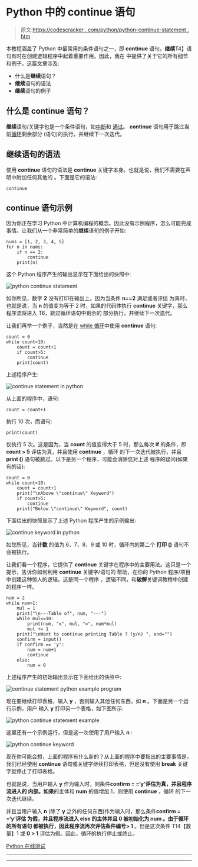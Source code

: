 # Python 中的 continue 语句

> 原文:[https://codescracker . com/python/python-continue-statement . htm](https://codescracker.com/python/python-continue-statement.htm)

本教程涵盖了 Python 中最常用的条件语句之一，即 **continue** 语句。**继续**T4】语句有时在创建逻辑程序中起着重要作用。因此，我在 中提供了关于它的所有细节和例子。这篇文章涉及:

*   什么是**继续**语句？
*   **继续**语句的语法
*   **继续**语句的例子

## 什么是 continue 语句？

**继续**语句/关键字也是一个条件语句，如[中断](/python/python-break-statement.htm)和 [通过](/python/python-pass-statement.htm)。 **continue** 语句用于跳过当前[循环](/python/python-loops.htm)剩余部分 (语句)的执行，并继续下一次迭代。

## 继续语句的语法

使用 **continue** 语句的语法是 **continue** 关键字本身。也就是说，我们不需要在声明中附加任何其他的 。下面是它的语法:

```
continue
```

## continue 语句示例

因为你正在学习 Python 中计算机编程的概念。因此没有示例程序，怎么可能完成事情。让我们从一个非常简单的**继续**语句的例子开始:

```
nums = [1, 2, 3, 4, 5]
for n in nums:
    if n == 2:
        continue
    print(n)
```

这个 Python 程序产生的输出显示在下面给出的快照中:

![python continue statement](../Images/45706812f0acdd87255c3265cf6a0a93.png)

如你所见，数字 **2** 没有打印在输出上。因为当条件 **n==2** 满足或者评估 为真时，也就是说，当 **n** 的值变为等于 2 时，如果的代码体执行 **continue** 关键字，那么程序流将进入 T6，跳过循环语句中剩余的 部分执行，并继续下一次迭代。

让我们再举一个例子，当然是在 [while 循环](/python/python-while-loop.htm)中使用 **continue** 语句:

```
count = 0
while count<10:
    count = count+1
    if count>5:
        continue
    print(count)
```

上述程序产生:

![continue statement in python](../Images/d9670039d2800684db4743adce4a6e8c.png)

从上面的程序中，语句:

```
count = count+1
```

执行 10 次，而语句:

```
print(count)
```

仅执行 5 次。这是因为，当 **count** 的值变得大于 5 时，那么每次 **if** 的条件，即 **count > 5** 评估为真，并且使用 **continue** ，循环 的下一次迭代被执行，并且 **print ()** 语句被跳过。以下是另一个程序，可能会消除您对上述 程序的疑问(如果有的话):

```
count = 0
while count<10:
    count = count+1
    print("\nAbove \"continue\" Keyword")
    if count>5:
        continue
    print("Below \"continue\" Keyword", count)
```

下面给出的快照显示了上述 Python 程序产生的示例输出:

![continue keyword in python](../Images/b006751ceb6e154ccfbf3b09b6f7fcc9.png)

如您所见，当**计数** 的值为 6、7、8、9 或 10 时，循环内的第二个 **打印 ()** 语句不会被执行。

让我们看一个程序，它提供了 **continue** 关键字在程序中的主要用法。这只是一个提示，告诉你如何利用 **continue** 关键字/语句的 帮助，在你的 Python 程序/项目中创建这种惊人的逻辑。这是同一个程序 ，逻辑不同，和**破解**关键词教程中创建的程序一样。

```
num = 2
while num>1:
    mul = 1
    print("\n---Table of", num, "---")
    while mul<=10:
        print(num, "x", mul, "=", num*mul)
        mul += 1
    print("\nWant to continue printing Table ? (y/n) ", end="")
    confirm = input()
    if confirm == 'y':
        num = num+1
        continue
    else:
        num = 0
```

上述程序产生的初始输出显示在下面给出的快照中:

![continue statement python example program](../Images/26fe5eff20bf444ff020d857d7196ac1.png)

现在要继续打印表格，输入 **y** ，否则输入其他任何东西，如 **n** 。下面是另一个运行示例，用户 输入 **y** 打印另一个表格，如下图所示:

![python continue statement example](../Images/c21e1bfb488d694ce77f120fb5804cac.png)

这里还有一个示例运行，但是这一次使用了用户输入 **n** :

![python continue keyword](../Images/9796167e2d532a3ddf8bf1b9b1b224a1.png)

现在你可能会想，上面的程序有什么新的？从上面的程序中要指出的主要事情是，我们已经使用 **continue** 语句或关键字继续打印表格，但是没有使用 **break** 关键字就停止了打印表格。

也就是说，当用户输入 **y** 作为输入时，则条件**confirm = =‘y’**评估为真，并且程序流进入**的 内部。如果**的主体和 **num** 的值增加 1，则使用 **continue** ，循环 的下一次迭代继续。

并且当用户输入 **n** (除了 **y** 之外的任何东西)作为输入时，那么条件**confirm = =‘y’**评估 为假，并且程序流进入 **else** 的主体并且 **0** 被初始化为 **num** 。由于循环的所有语句 都被执行，因此程序流再次评估条件**编号> 1** 。但是这次条件 T14【数量】1 或 **0 > 1** 评估为假。因此，循环的执行停止或终止。

[Python 在线测试](/exam/showtest.php?subid=10)

* * *

* * *